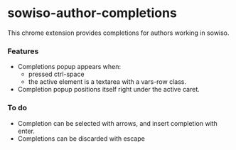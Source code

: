 # sowiso-author-completions

This chrome extension provides completions for authors working in sowiso.

### Features
- Completions popup appears when:
   - pressed ctrl-space
   - the active element is a textarea with a vars-row class.
- Completion popup positions itself right under the active caret.
 
### To do
- Completion can be selected with arrows, and insert completion with enter.
- Completions can be discarded with escape